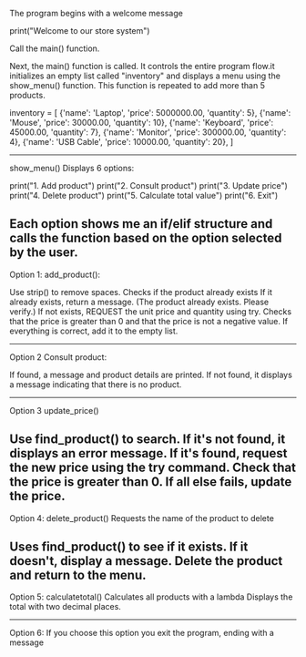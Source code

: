 The program begins with a welcome message

print("Welcome to our store system")


Call the main() function.

Next, the main() function is called. It controls the entire program flow.it initializes an empty list called "inventory" and displays a menu using the show_menu() function. This function is repeated to add more than 5 products.

 inventory = [
        {'name': 'Laptop', 'price': 5000000.00, 'quantity': 5},
        {'name': 'Mouse', 'price': 30000.00, 'quantity': 10},
        {'name': 'Keyboard', 'price': 45000.00, 'quantity': 7},
        {'name': 'Monitor', 'price': 300000.00, 'quantity': 4},
        {'name': 'USB Cable', 'price': 10000.00, 'quantity': 20},
    ]


-----------------------------------------------------------
show_menu() Displays 6 options:

print("1. Add product")
print("2. Consult product")
print("3. Update price")
print("4. Delete product")
print("5. Calculate total value")
print("6. Exit")


Each option shows me an if/elif structure and calls the function based on the option selected by the user.
------------------------------------------------

Option 1: add_product():

Use strip() to remove spaces.
Checks if the product already exists 
If it already exists, return a message. (The product already exists. Please verify.)
If not exists, REQUEST the unit price and quantity using try.
Checks that the price is greater than 0 and that the price is not a negative value.
If everything is correct, add it to the empty list.

-------------------------------------------------------

Option 2 Consult product:

If found, a message and product details are printed.
If not found, it displays a message indicating that there is no product.

-----------------------------------------------------------
Option 3 update_price()

Use find_product() to search.
If it's not found, it displays an error message.
If it's found, request the new price using the try command.
Check that the price is greater than 0.
If all else fails, update the price.
-----------------------------------------------------------
Option 4: delete_product() Requests the name of the product to delete

Uses find_product() to see if it exists.
If it doesn't, display a message.
Delete the product and return to the menu.
--------------------------------------------------------
Option 5: calculatetotal() Calculates all products with a lambda Displays the total with two decimal places.

---------------------------------------------------------
Option 6: If you choose this option you exit the program, ending with a message







